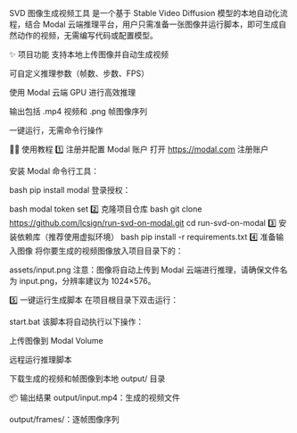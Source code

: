 SVD 图像生成视频工具 是一个基于 Stable Video Diffusion 模型的本地自动化流程，结合 Modal 云端推理平台，用户只需准备一张图像并运行脚本，即可生成自然动作的视频，无需编写代码或配置模型。

✨ 项目功能
支持本地上传图像并自动生成视频

可自定义推理参数（帧数、步数、FPS）

使用 Modal 云端 GPU 进行高效推理

输出包括 .mp4 视频和 .png 帧图像序列

一键运行，无需命令行操作

🧑‍💻 使用教程
1️⃣ 注册并配置 Modal 账户
打开 https://modal.com 注册账户

安装 Modal 命令行工具：

bash
pip install modal
登录授权：

bash
modal token set
2️⃣ 克隆项目仓库
bash
git clone https://github.com/lcsign/run-svd-on-modal.git
cd run-svd-on-modal
3️⃣ 安装依赖库（推荐使用虚拟环境）
bash
pip install -r requirements.txt
4️⃣ 准备输入图像
将你要生成的视频图像放入项目目录下的：

assets/input.png
注意：图像将自动上传到 Modal 云端进行推理，请确保文件名为 input.png，分辨率建议为 1024×576。

5️⃣ 一键运行生成脚本
在项目根目录下双击运行：

start.bat
该脚本将自动执行以下操作：

上传图像到 Modal Volume

远程运行推理脚本

下载生成的视频和帧图像到本地 output/ 目录

📦 输出结果
output/input.mp4：生成的视频文件

output/frames/：逐帧图像序列
